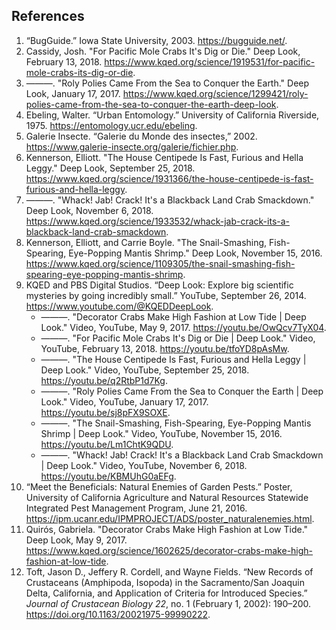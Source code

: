 <!--
title: Other Arthropods
icon: shrimp
owner: August Frisk
-->
## References

1. “BugGuide.” Iowa State University, 2003. https://bugguide.net/.
1. Cassidy, Josh. "For Pacific Mole Crabs It's Dig or Die." Deep Look, February 13, 2018. https://www.kqed.org/science/1919531/for-pacific-mole-crabs-its-dig-or-die.
1. ———. "Roly Polies Came From the Sea to Conquer the Earth." Deep Look, January 17, 2017. https://www.kqed.org/science/1299421/roly-polies-came-from-the-sea-to-conquer-the-earth-deep-look.
1. Ebeling, Walter. “Urban Entomology.” University of California Riverside, 1975. https://entomology.ucr.edu/ebeling.
1. Galerie Insecte. “Galerie du Monde des insectes,” 2002. https://www.galerie-insecte.org/galerie/fichier.php.
1. Kennerson, Elliott. "The House Centipede Is Fast, Furious and Hella Leggy." Deep Look, September 25, 2018. https://www.kqed.org/science/1931366/the-house-centipede-is-fast-furious-and-hella-leggy.
1. ———. "Whack! Jab! Crack! It's a Blackback Land Crab Smackdown." Deep Look, November 6, 2018. https://www.kqed.org/science/1933532/whack-jab-crack-its-a-blackback-land-crab-smackdown.
1. Kennerson, Elliott, and Carrie Boyle. "The Snail-Smashing, Fish-Spearing, Eye-Popping Mantis Shrimp." Deep Look, November 15, 2016. https://www.kqed.org/science/1109305/the-snail-smashing-fish-spearing-eye-popping-mantis-shrimp.
1. KQED and PBS Digital Studios. “Deep Look: Explore big scientific mysteries by going incredibly small.” YouTube, September 26, 2014. https://www.youtube.com/@KQEDDeepLook.
   * ———. "Decorator Crabs Make High Fashion at Low Tide | Deep Look." Video, YouTube, May 9, 2017. https://youtu.be/OwQcv7TyX04.
   * ———. "For Pacific Mole Crabs It's Dig or Die | Deep Look." Video, YouTube, February 13, 2018. https://youtu.be/tfoYD8pAsMw.
   * ———. "The House Centipede Is Fast, Furious and Hella Leggy | Deep Look." Video, YouTube, September 25, 2018. https://youtu.be/q2RtbP1d7Kg.
   * ———. "Roly Polies Came From the Sea to Conquer the Earth | Deep Look." Video, YouTube, January 17, 2017. https://youtu.be/sj8pFX9SOXE.
   * ———. "The Snail-Smashing, Fish-Spearing, Eye-Popping Mantis Shrimp | Deep Look." Video, YouTube, November 15, 2016. https://youtu.be/Lm1ChtK9QDU.
   * ———. "Whack! Jab! Crack! It's a Blackback Land Crab Smackdown | Deep Look." Video, YouTube, November 6, 2018. https://youtu.be/KBMUhG0aEFg.
1. “Meet the Beneficials: Natural Enemies of Garden Pests.” Poster, University of California Agriculture and Natural Resources Statewide Integrated Pest Management Program, June 21, 2016. https://ipm.ucanr.edu/IPMPROJECT/ADS/poster_naturalenemies.html.
1. Quirós, Gabriela. "Decorator Crabs Make High Fashion at Low Tide." Deep Look, May 9, 2017. https://www.kqed.org/science/1602625/decorator-crabs-make-high-fashion-at-low-tide.
1. Toft, Jason D., Jeffery R. Cordell, and Wayne Fields. “New Records of Crustaceans (Amphipoda, Isopoda) in the Sacramento/San Joaquin Delta, California, and Application of Criteria for Introduced Species.” *Journal of Crustacean Biology 22*, no. 1 (February 1, 2002): 190–200. https://doi.org/10.1163/20021975-99990222.
